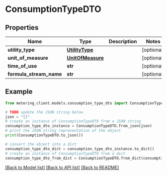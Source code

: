 # ConsumptionTypeDTO


## Properties

Name | Type | Description | Notes
------------ | ------------- | ------------- | -------------
**utility_type** | [**UtilityType**](UtilityType.md) |  | [optional] 
**unit_of_measure** | [**UnitOfMeasure**](UnitOfMeasure.md) |  | [optional] 
**time_of_use** | **str** |  | [optional] 
**formula_stream_name** | **str** |  | [optional] 

## Example

```python
from metering_client.models.consumption_type_dto import ConsumptionTypeDTO

# TODO update the JSON string below
json = "{}"
# create an instance of ConsumptionTypeDTO from a JSON string
consumption_type_dto_instance = ConsumptionTypeDTO.from_json(json)
# print the JSON string representation of the object
print(ConsumptionTypeDTO.to_json())

# convert the object into a dict
consumption_type_dto_dict = consumption_type_dto_instance.to_dict()
# create an instance of ConsumptionTypeDTO from a dict
consumption_type_dto_from_dict = ConsumptionTypeDTO.from_dict(consumption_type_dto_dict)
```
[[Back to Model list]](../README.md#documentation-for-models) [[Back to API list]](../README.md#documentation-for-api-endpoints) [[Back to README]](../README.md)


